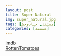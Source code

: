 ```yaml
---
layout: post
title: Super Natural
img: super_natural.jpg
tags: [مستند, حیات‌وحش]
categories: [مستند]
---
```


[imdb](https://www.imdb.com/title/tt21441286/)  
[RottenTomatoes](https://www.rottentomatoes.com/tv/super_natural)